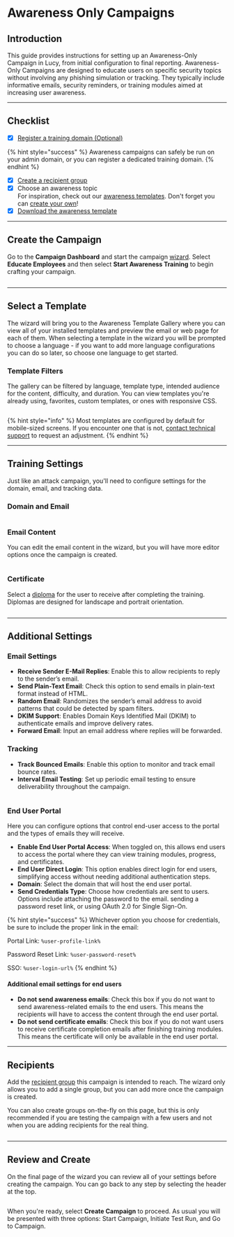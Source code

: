 # Awareness Only Campaigns

## Introduction

This guide provides instructions for setting up an Awareness-Only Campaign in Lucy, from initial configuration to final reporting. Awareness-Only Campaigns are designed to educate users on specific security topics without involving any phishing simulation or tracking. They typically include informative emails, security reminders, or training modules aimed at increasing user awareness.

***

## Checklist

* [x] [Register a training domain (Optional)](../../../application-screens-reference/settings/common-system-settings/domains/)

{% hint style="success" %}
Awareness campaigns can safely be run on your admin domain, or you can register a dedicated training domain.
{% endhint %}

* [x] [Create a recipient group](../../quick-guides/create-your-first-campaign/campaign-setup/recipients.md)
* [x] Choose an awareness topic\
  For inspiration, check out our [awareness templates](../../../application-screens-reference/templates/awareness-templates.md). Don't forget you can [create your own](../awareness-template-customization.md)!
* [x] [Download the awareness template](../../../application-screens-reference/templates/download-templates.md)

***

## Create the Campaign

Go to the **Campaign Dashboard** and start the campaign [wizard](../../../application-screens-reference/campaigns/new-campaign/wizard-mode/). Select **Educate Employees** and then select **Start Awareness Training** to begin crafting your campaign.

<figure><img src="../../../.gitbook/assets/image (26).png" alt=""><figcaption></figcaption></figure>

***

## Select a Template

The wizard will bring you to the Awareness Template Gallery where you can view all of your installed templates and preview the email or web page for each of them. When selecting a template in the wizard you will be prompted to choose a language - if you want to add more language configurations you can do so later, so choose one language to get started.

### Template Filters

The gallery can be filtered by language, template type, intended audience for the content, difficulty, and duration. You can view templates you're already using, favorites, custom templates, or ones with responsive CSS.

<figure><img src="../../../.gitbook/assets/image (28).png" alt=""><figcaption></figcaption></figure>

{% hint style="info" %}
Most templates are configured by default for mobile-sized screens. If you encounter one that is not, [contact technical support](../../../when-to-contact-us/contact-technical-support.md) to request an adjustment.
{% endhint %}

***

## Training Settings

Just like an attack campaign, you'll need to configure settings for the domain, email, and tracking data.&#x20;

### Domain and Email

<figure><img src="../../../.gitbook/assets/image (37).png" alt=""><figcaption></figcaption></figure>

### Email Content

You can edit the email content in the wizard, but you will have more editor options once the campaign is created.

<figure><img src="../../../.gitbook/assets/image (33).png" alt=""><figcaption></figcaption></figure>

### Certificate

Select a [diploma](../../../application-screens-reference/templates/training-diploma.md) for the user to receive after completing the training. Diplomas are designed for landscape and portrait orientation.

<figure><img src="../../../.gitbook/assets/image (34).png" alt=""><figcaption></figcaption></figure>

***

## Additional Settings

### Email Settings

* **Receive Sender E-Mail Replies**: Enable this to allow recipients to reply to the sender’s email.
* **Send Plain-Text Email**: Check this option to send emails in plain-text format instead of HTML.
* **Random Email**: Randomizes the sender’s email address to avoid patterns that could be detected by spam filters.
* **DKIM Support**: Enables Domain Keys Identified Mail (DKIM) to authenticate emails and improve delivery rates.
* **Forward Email**: Input an email address where replies will be forwarded.

### Tracking

* **Track Bounced Emails**: Enable this option to monitor and track email bounce rates.
* **Interval Email Testing**: Set up periodic email testing to ensure deliverability throughout the campaign.

<figure><img src="../../../.gitbook/assets/image (35).png" alt=""><figcaption></figcaption></figure>

### End User Portal

Here you can configure options that control end-user access to the portal and the types of emails they will receive.

* **Enable End User Portal Access**: When toggled on, this allows end users to access the portal where they can view training modules, progress, and certificates.
* **End User Direct Login**: This option enables direct login for end users, simplifying access without needing additional authentication steps.
* **Domain**: Select the domain that will host the end user portal.
* **Send Credentials Type**: Choose how credentials are sent to users. Options include attaching the password to the email. sending a password reset link, or using OAuth 2.0 for Single Sign-On.

{% hint style="success" %}
Whichever option you choose for credentials, be sure to include the proper link in the email:

Portal Link: `%user-profile-link%`

Password Reset Link: `%user-password-reset%`

SSO: `%user-login-url%`
{% endhint %}

#### Additional email settings for end users

* **Do not send awareness emails**: Check this box if you do not want to send awareness-related emails to the end users. This means the recipients will have to access the content through the end user portal.
* **Do not send certificate emails**: Check this box if you do not want users to receive certificate completion emails after finishing training modules. This means the certificate will only be available in the end user portal.

***

## Recipients

Add the [recipient group](../../quick-guides/create-your-first-campaign/campaign-setup/recipients.md) this campaign is intended to reach. The wizard only allows you to add a single group, but you can add more once the campaign is created.

You can also create groups on-the-fly on this page, but this is only recommended if you are testing the campaign with a few users and not when you are adding recipients for the real thing.

<figure><img src="../../../.gitbook/assets/image (39).png" alt=""><figcaption></figcaption></figure>

***

## Review and Create

On the final page of the wizard you can review all of your settings before creating the campaign. You can go back to any step by selecting the header at the top.

<figure><img src="../../../.gitbook/assets/image (41).png" alt=""><figcaption></figcaption></figure>

When you're ready, select **Create Campaign** to proceed. As usual you will be presented with three options: Start Campaign, Initiate Test Run, and Go to Campaign.
